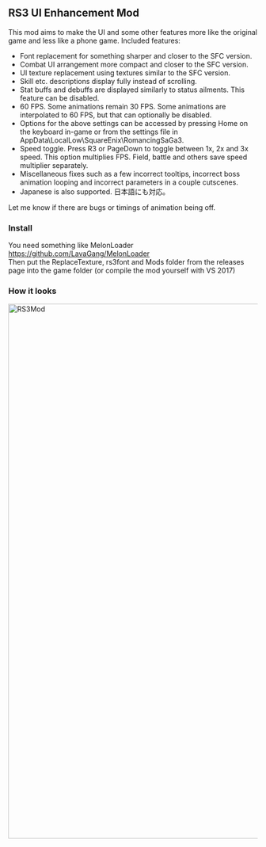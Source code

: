 ## RS3 UI Enhancement Mod

This mod aims to make the UI and some other features more like the original game and less like a phone game.
Included features:
* Font replacement for something sharper and closer to the SFC version.
* Combat UI arrangement more compact and closer to the SFC version.
* UI texture replacement using textures similar to the SFC version.
* Skill etc. descriptions display fully instead of scrolling.
* Stat buffs and debuffs are displayed similarly to status ailments. This feature can be disabled.
* 60 FPS. Some animations remain 30 FPS. Some animations are interpolated to 60 FPS, but that can optionally be disabled.
* Options for the above settings can be accessed by pressing Home on the keyboard in-game or from the settings file in AppData\LocalLow\SquareEnix\RomancingSaGa3.
* Speed toggle. Press R3 or PageDown to toggle between 1x, 2x and 3x speed. This option multiplies FPS. Field, battle and others save speed multiplier separately.
* Miscellaneous fixes such as a few incorrect tooltips, incorrect boss animation looping and incorrect parameters in a couple cutscenes.
* Japanese is also supported. 日本語にも対応。

Let me know if there are bugs or timings of animation being off.

### Install
You need something like MelonLoader https://github.com/LavaGang/MelonLoader  
Then put the ReplaceTexture, rs3font and Mods folder from the releases page into the game folder (or compile the mod yourself with VS 2017)

### How it looks
<img width="1920" height="1080" alt="RS3Mod" src="https://github.com/user-attachments/assets/2e6ceeb6-7689-400c-807b-02a2f0d71acd" />
